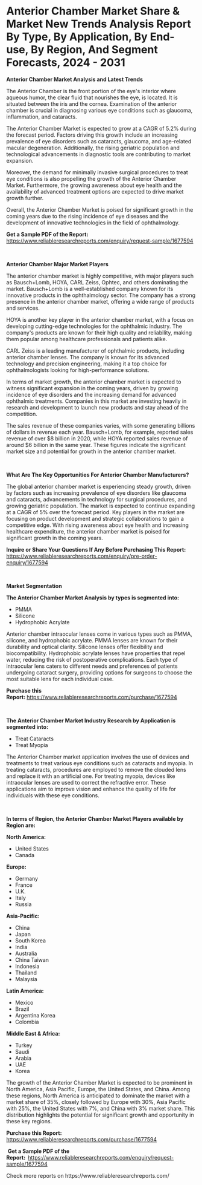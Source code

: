 <p><h1>Anterior Chamber Market Share & Market New Trends Analysis Report By Type, By Application, By End-use, By Region, And Segment Forecasts, 2024 - 2031</h1></p><p><strong>Anterior Chamber Market Analysis and Latest Trends</strong></p>
<p><p>The Anterior Chamber is the front portion of the eye's interior where aqueous humor, the clear fluid that nourishes the eye, is located. It is situated between the iris and the cornea. Examination of the anterior chamber is crucial in diagnosing various eye conditions such as glaucoma, inflammation, and cataracts.</p><p>The Anterior Chamber Market is expected to grow at a CAGR of 5.2% during the forecast period. Factors driving this growth include an increasing prevalence of eye disorders such as cataracts, glaucoma, and age-related macular degeneration. Additionally, the rising geriatric population and technological advancements in diagnostic tools are contributing to market expansion.</p><p>Moreover, the demand for minimally invasive surgical procedures to treat eye conditions is also propelling the growth of the Anterior Chamber Market. Furthermore, the growing awareness about eye health and the availability of advanced treatment options are expected to drive market growth further.</p><p>Overall, the Anterior Chamber Market is poised for significant growth in the coming years due to the rising incidence of eye diseases and the development of innovative technologies in the field of ophthalmology.</p></p>
<p><strong>Get a Sample PDF of the Report:&nbsp;</strong> <a href="https://www.reliableresearchreports.com/enquiry/request-sample/1677594">https://www.reliableresearchreports.com/enquiry/request-sample/1677594</a></p>
<p>&nbsp;</p>
<p><strong>Anterior Chamber Major Market Players</strong></p>
<p><p>The anterior chamber market is highly competitive, with major players such as Bausch+Lomb, HOYA, CARL Zeiss, Ophtec, and others dominating the market. Bausch+Lomb is a well-established company known for its innovative products in the ophthalmology sector. The company has a strong presence in the anterior chamber market, offering a wide range of products and services.</p><p>HOYA is another key player in the anterior chamber market, with a focus on developing cutting-edge technologies for the ophthalmic industry. The company's products are known for their high quality and reliability, making them popular among healthcare professionals and patients alike.</p><p>CARL Zeiss is a leading manufacturer of ophthalmic products, including anterior chamber lenses. The company is known for its advanced technology and precision engineering, making it a top choice for ophthalmologists looking for high-performance solutions.</p><p>In terms of market growth, the anterior chamber market is expected to witness significant expansion in the coming years, driven by growing incidence of eye disorders and the increasing demand for advanced ophthalmic treatments. Companies in this market are investing heavily in research and development to launch new products and stay ahead of the competition.</p><p>The sales revenue of these companies varies, with some generating billions of dollars in revenue each year. Bausch+Lomb, for example, reported sales revenue of over $8 billion in 2020, while HOYA reported sales revenue of around $6 billion in the same year. These figures indicate the significant market size and potential for growth in the anterior chamber market.</p></p>
<p>&nbsp;</p>
<p><strong>What Are The Key Opportunities For Anterior Chamber Manufacturers?</strong></p>
<p><p>The global anterior chamber market is experiencing steady growth, driven by factors such as increasing prevalence of eye disorders like glaucoma and cataracts, advancements in technology for surgical procedures, and growing geriatric population. The market is expected to continue expanding at a CAGR of 5% over the forecast period. Key players in the market are focusing on product development and strategic collaborations to gain a competitive edge. With rising awareness about eye health and increasing healthcare expenditure, the anterior chamber market is poised for significant growth in the coming years.</p></p>
<p><strong>Inquire or Share Your Questions If Any Before Purchasing This Report:</strong> <a href="https://www.reliableresearchreports.com/enquiry/pre-order-enquiry/1677594">https://www.reliableresearchreports.com/enquiry/pre-order-enquiry/1677594</a></p>
<p>&nbsp;</p>
<p><strong>Market Segmentation</strong></p>
<p><strong>The Anterior Chamber Market Analysis by types is segmented into:</strong></p>
<p><ul><li>PMMA</li><li>Silicone</li><li>Hydrophobic Acrylate</li></ul></p>
<p><p>Anterior chamber intraocular lenses come in various types such as PMMA, silicone, and hydrophobic acrylate. PMMA lenses are known for their durability and optical clarity. Silicone lenses offer flexibility and biocompatibility. Hydrophobic acrylate lenses have properties that repel water, reducing the risk of postoperative complications. Each type of intraocular lens caters to different needs and preferences of patients undergoing cataract surgery, providing options for surgeons to choose the most suitable lens for each individual case.</p></p>
<p><strong>Purchase this Report:&nbsp;</strong><a href="https://www.reliableresearchreports.com/purchase/1677594">https://www.reliableresearchreports.com/purchase/1677594</a></p>
<p>&nbsp;</p>
<p><strong>The Anterior Chamber Market Industry Research by Application is segmented into:</strong></p>
<p><ul><li>Treat Cataracts</li><li>Treat Myopia</li></ul></p>
<p><p>The Anterior Chamber market application involves the use of devices and treatments to treat various eye conditions such as cataracts and myopia. In treating cataracts, procedures are employed to remove the clouded lens and replace it with an artificial one. For treating myopia, devices like intraocular lenses are used to correct the refractive error. These applications aim to improve vision and enhance the quality of life for individuals with these eye conditions.</p></p>
<p>&nbsp;</p>
<p><strong>In terms of Region, the Anterior Chamber Market Players available by Region are:</strong></p>
<p>
    <p> <strong> North America: </strong>
        <ul>
            <li>United States</li>
            <li>Canada</li>
        </ul>
        </p> 
    <p> <strong> Europe: </strong>
        <ul>
            <li>Germany</li>
            <li>France</li>
            <li>U.K.</li>
            <li>Italy</li>
            <li>Russia</li>
        </ul>
        </p> 
    <p> <strong> Asia-Pacific: </strong>
        <ul>
            <li>China</li>
            <li>Japan</li>
            <li>South Korea</li>
            <li>India</li>
            <li>Australia</li>
            <li>China Taiwan</li>
            <li>Indonesia</li>
            <li>Thailand</li>
            <li>Malaysia</li>
        </ul>
        </p> 
    <p> <strong> Latin America: </strong>
        <ul>
            <li>Mexico</li>
            <li>Brazil</li>
            <li>Argentina Korea</li>
            <li>Colombia</li>
        </ul>
        </p> 
    <p> <strong> Middle East & Africa: </strong>
        <ul>
            <li>Turkey</li>
            <li>Saudi</li>
            <li>Arabia</li>
            <li>UAE</li>
            <li>Korea</li>
        </ul>
    </p>
    </p>
<p><p>The growth of the Anterior Chamber Market is expected to be prominent in North America, Asia Pacific, Europe, the United States, and China. Among these regions, North America is anticipated to dominate the market with a market share of 35%, closely followed by Europe with 30%, Asia Pacific with 25%, the United States with 7%, and China with 3% market share. This distribution highlights the potential for significant growth and opportunity in these key regions.</p></p>
<p><strong>Purchase this Report: </strong><a href="https://www.reliableresearchreports.com/purchase/1677594">https://www.reliableresearchreports.com/purchase/1677594</a></p>
<p>&nbsp;<strong>Get a Sample PDF of the Report:&nbsp;&nbsp;</strong><a href="https://www.reliableresearchreports.com/enquiry/request-sample/1677594">https://www.reliableresearchreports.com/enquiry/request-sample/1677594</a></p>
<p><strong></strong></p>
<p>Check more reports on https://www.reliableresearchreports.com/</p>